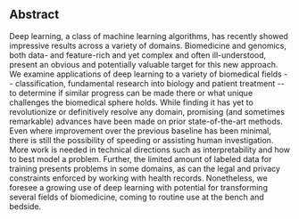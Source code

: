 ## Abstract

Deep learning, a class of machine learning algorithms, has recently showed
impressive results across a variety of domains. Biomedicine and genomics, both
data- and feature-rich and yet complex and often ill-understood, present an
obvious and potentially valuable target for this new approach. We examine
applications of deep learning to a variety of biomedical fields --
classification, fundamental research into biology and patient treatment -- to
determine if similar progress can be made there or what unique challenges the
biomedical sphere holds. While finding it has yet to revolutionize or
definitively resolve any domain, promising (and sometimes remarkable) advances
have been made on prior state-of-the-art methods. Even where improvement over
the previous baseline has been minimal, there is still the possibility of
speeding or assisting human investigation. More work is needed in technical
directions such as interpretability and how to best model a problem. Further,
the limited amount of labeled data for training presents problems in some
domains, as can  the legal and privacy constraints enforced by working with
health records. Nonetheless, we foresee a growing use of deep learning with
potential for transforming several fields of biomedicine, coming to routine use at the bench and bedside.
